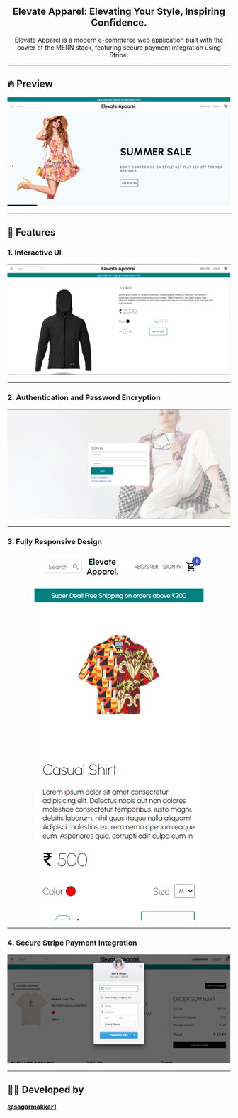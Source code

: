 <h2 align="center">
    Elevate Apparel: Elevating Your Style, Inspiring Confidence.
</h2>

<p align="center">
  Elevate Apparel is a modern e-commerce web application built with the power of the MERN stack, featuring secure payment integration using Stripe.
</p>

---

## 🔥 Preview

<p align="center">
  <img src="https://github.com/sagarmakkar1/ecom/raw/main/client/images/1.png" alt="Home Page Preview" />
</p>

---

## 🚀 Features

### 1. Interactive UI

<p align="center">
  <img src="https://github.com/sagarmakkar1/ecom/raw/main/client/images/2.png" alt="Interactive UI" />
</p>

---

### 2. Authentication and Password Encryption

<p align="center">
  <img src="https://github.com/sagarmakkar1/ecom/raw/main/client/images/3.png" alt="Authentication" />
</p>

---

### 3. Fully Responsive Design

<p align="center">
  <img src="https://github.com/sagarmakkar1/ecom/raw/main/client/images/4.png" alt="Responsive Design" />
</p>

---

### 4. Secure Stripe Payment Integration

<p align="center">
  <img src="https://github.com/sagarmakkar1/ecom/raw/main/client/images/5.png" alt="Stripe Integration" />
</p>

---

## 👨‍💻 Developed by

[**@sagarmakkar1**](https://github.com/sagarmakkar1)

